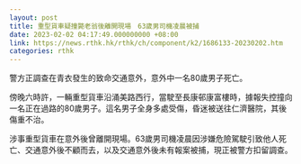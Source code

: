 ```yaml
---
layout: post
title: 重型貨車疑撞斃老翁後離開現場　63歲男司機凌晨被捕
date: 2023-02-02 04:17:49.000000000 +08:00
link: https://news.rthk.hk/rthk/ch/component/k2/1686133-20230202.htm
categories: rthk
---
```


警方正調查在青衣發生的致命交通意外，意外中一名80歲男子死亡。

傍晚六時許，一輛重型貨車沿涌美路西行，當駛至長康邨康富樓時，據報失控撞向一名正在過路的80歲男子。這名男子全身多處受傷，昏迷被送往仁濟醫院，其後傷重不治。

涉事重型貨車在意外後曾離開現場。63歲男司機凌晨因涉嫌危險駕駛引致他人死亡、交通意外後不顧而去，以及交通意外後未有報案被捕，現正被警方扣留調查。
